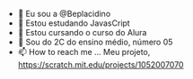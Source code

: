 - 👋 Eu sou a @Beplacidino
- 👀 Estou estudando JavasCript
- 🌱 Estou cursando o curso do Alura
- 💞️ Sou do 2C do ensino médio, número 05
- 📫 How to reach me ...
 Meu projeto, https://scratch.mit.edu/projects/1052007070

<!---
Beplacidino/Beplacidino is a ✨ special ✨ repository because its `README.md` (this file) appears on your GitHub profile.
You can click the Preview link to take a look at your changes.
--->
